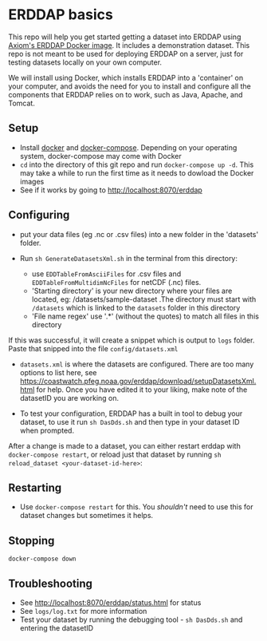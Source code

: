 # ERDDAP basics

This repo will help you get started getting a dataset into ERDDAP using [Axiom's ERDDAP Docker image](https://github.com/axiom-data-science/docker-erddap). It includes a demonstration dataset. This repo is not meant to be used for deploying ERDDAP on a server, just for testing datasets locally on your own computer.

We will install using Docker, which installs ERDDAP into a 'container' on your computer, and avoids the need for you to install and configure all the components that ERDDAP relies on to work, such as Java, Apache, and Tomcat.

## Setup

- Install [docker](https://docs.docker.com/install/) and [docker-compose](https://docs.docker.com/compose/install/). Depending on your operating system, docker-compose may come with Docker
- `cd` into the directory of this git repo and run `docker-compose up -d`. This may take a while to run the first time as it needs to dowload the Docker images
- See if it works by going to <http://localhost:8070/erddap>

## Configuring

- put your data files (eg .nc or .csv files) into a new folder in the 'datasets' folder.

- Run `sh GenerateDatasetsXml.sh` in the terminal from this directory:
  - use `EDDTableFromAsciiFiles` for .csv files and `EDDTableFromMultidimNcFiles` for netCDF (.nc) files.
  - 'Starting directory' is your new directory where your files are located, eg: /datasets/sample-dataset .The directory must start with `/datasets` which is linked to the `datasets` folder in this directory
  - 'File name regex' use '.\*' (without the quotes) to match all files in this directory

If this was successful, it will create a snippet which is output to `logs` folder. Paste that snipped into the file `config/datasets.xml`

- `datasets.xml` is where the datasets are configured. There are too many options to list here, see <https://coastwatch.pfeg.noaa.gov/erddap/download/setupDatasetsXml.html> for help. Once you have edited it to your liking, make note of the datasetID you are working on.

- To test your configuration, ERDDAP has a built in tool to debug your dataset, to use it run `sh DasDds.sh` and then type in your dataset ID when prompted.

After a change is made to a dataset, you can either restart erddap with
`docker-compose restart`, or reload just that dataset by running
`sh reload_dataset <your-dataset-id-here>`:

## Restarting

- Use `docker-compose restart` for this. You _shouldn't_ need to use this for dataset changes but sometimes it helps.

## Stopping

`docker-compose down`

## Troubleshooting

- See <http://localhost:8070/erddap/status.html> for status
- See `logs/log.txt` for more information
- Test your dataset by running the debugging tool - `sh DasDds.sh` and entering the datasetID
